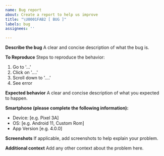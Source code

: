 ```yaml
---
name: Bug report
about: Create a report to help us improve
title: "\U0001FAB2 [ BUG ]"
labels: bug
assignees: ''

---
```


**Describe the bug**
A clear and concise description of what the bug is.

**To Reproduce**
Steps to reproduce the behavior:
1. Go to '...'
2. Click on '....'
3. Scroll down to '....'
4. See error

**Expected behavior**
A clear and concise description of what you expected to happen.

**Smartphone (please complete the following information):**
 - Device: [e.g. Pixel 3A]
 - OS: [e.g. Android 11, Custom Rom]
 - App Version [e.g. 4.0.0]

**Screenshots**
If applicable, add screenshots to help explain your problem.

**Additional context**
Add any other context about the problem here.
